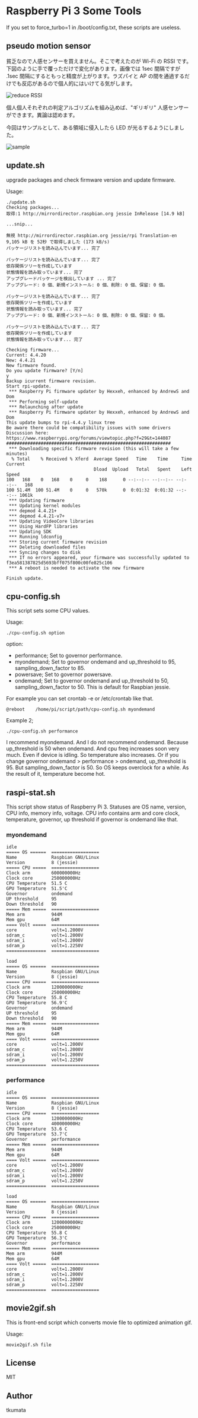 # Raspberry Pi 3 Some Tools

If you set to force_turbo=1 in /boot/config.txt, these scripts are useless.


## pseudo motion sensor

貧乏なので人感センサーを買えません。そこで考えたのが Wi-Fi の RSSI です。下図のように手で覆っただけで変化があります。画像では 1sec 間隔ですが .1sec 間隔にするともっと精度が上がります。ラズパイと AP の間を通過するだけでも反応があるので個人的にはいけてる気がします。

![reduce RSSI](imgs/iwconfig_ss_1.png)

個人個人それぞれの判定アルゴリズムを組み込めば、"ギリギリ" 人感センサーができます。異論は認めます。

今回はサンプルとして、ある領域に侵入したら LED が光るするようにしました。

![sample](imgs/IMG_0272.gif)


## update.sh

upgrade packages and check firmware version and update firmware.

Usage:

```
./update.sh
Checking packages...
取得:1 http://mirrordirector.raspbian.org jessie InRelease [14.9 kB]

...snip...

無視 http://mirrordirector.raspbian.org jessie/rpi Translation-en
9,105 kB を 52秒 で取得しました (173 kB/s)
パッケージリストを読み込んでいます... 完了

パッケージリストを読み込んでいます... 完了
依存関係ツリーを作成しています
状態情報を読み取っています... 完了
アップグレードパッケージを検出しています ... 完了
アップグレード: 0 個、新規インストール: 0 個、削除: 0 個、保留: 0 個。

パッケージリストを読み込んでいます... 完了
依存関係ツリーを作成しています
状態情報を読み取っています... 完了
アップグレード: 0 個、新規インストール: 0 個、削除: 0 個、保留: 0 個。

パッケージリストを読み込んでいます... 完了
依存関係ツリーを作成しています
状態情報を読み取っています... 完了

Checking firmware...
Current: 4.4.20
New: 4.4.21
New firmware found.
Do you update firmware? [Y/n]
y
Backup icurrent firmware revision.
Start rpi-update.
 *** Raspberry Pi firmware updater by Hexxeh, enhanced by AndrewS and Dom
 *** Performing self-update
 *** Relaunching after update
 *** Raspberry Pi firmware updater by Hexxeh, enhanced by AndrewS and Dom
This update bumps to rpi-4.4.y linux tree
Be aware there could be compatibility issues with some drivers
Discussion here:
https://www.raspberrypi.org/forums/viewtopic.php?f=29&t=144087
##############################################################
 *** Downloading specific firmware revision (this will take a few minutes)
  % Total    % Received % Xferd  Average Speed   Time    Time     Time  Current
                                 Dload  Upload   Total   Spent    Left  Speed
100   168    0   168    0     0    168      0 --:--:-- --:--:-- --:--:--   168
100 51.4M  100 51.4M    0     0   570k      0  0:01:32  0:01:32 --:--:-- 1061k
 *** Updating firmware
 *** Updating kernel modules
 *** depmod 4.4.21+
 *** depmod 4.4.21-v7+
 *** Updating VideoCore libraries
 *** Using HardFP libraries
 *** Updating SDK
 *** Running ldconfig
 *** Storing current firmware revision
 *** Deleting downloaded files
 *** Syncing changes to disk
 *** If no errors appeared, your firmware was successfully updated to f3ea581387825d5693bff075f800c00fe825c106
 *** A reboot is needed to activate the new firmware

Finish update.
```


## cpu-config.sh

This script sets some CPU values.

Usage:

```
./cpu-config.sh option
```

option:

 - performance; Set to governor performance.
 - myondemand; Set to governor ondemand and up_threshold to 95, sampling_down_factor to 85.
 - powersave; Set to governor powersave.
 - ondemand; Set to governor ondemand and up_threshold to 50, sampling_down_factor to 50. This is default for Raspbian jessie.

For example you can set crontab -e or /etc/crontab like that.

```
@reboot    /home/pi/script/path/cpu-config.sh myondemand
```

Example 2;

```
./cpu-config.sh performance
```

I recommend myondemand. And I do not recommend ondemand. Because up_threshold is 50 when ondemand. And cpu freq increases soon very much. Even if device is idling. So temperature also increases. Or if you change governor ondemand > performance > ondemand, up_threshold is 95. But sampling_down_factor is 50. So OS keeps overclock for a while. As the result of it, temperature become hot.


## raspi-stat.sh

This script show status of Raspberry Pi 3. Statuses are OS name, version, CPU info, memory info, voltage. CPU info contains arm and core clock, temperature, governor, up threshold if governor is ondemand like that.

### myondemand

```
idle
===== OS ======  ==================
Name             Raspbian GNU/Linux
Version          8 (jessie)
===== CPU =====  ==================
Clock arm        600000000Hz
Clock core       250000000Hz
CPU Temperature  51.5 C
GPU Temperature  51.5'C
Governor         ondemand
UP threshold     95
Down threshold   90
===== Mem =====  ==================
Mem arm          944M
Mem gpu          64M
==== Volt =====  ==================
core             volt=1.2000V
sdram_c          volt=1.2000V
sdram_i          volt=1.2000V
sdram_p          volt=1.2250V
===============  ==================

load
===== OS ======  ==================
Name             Raspbian GNU/Linux
Version          8 (jessie)
===== CPU =====  ==================
Clock arm        1200000000Hz
Clock core       250000000Hz
CPU Temperature  55.8 C
GPU Temperature  56.9'C
Governor         ondemand
UP threshold     95
Down threshold   90
===== Mem =====  ==================
Mem arm          944M
Mem gpu          64M
==== Volt =====  ==================
core             volt=1.2000V
sdram_c          volt=1.2000V
sdram_i          volt=1.2000V
sdram_p          volt=1.2250V
===============  ==================
```

### performance

```
idle
===== OS ======  ==================
Name             Raspbian GNU/Linux
Version          8 (jessie)
===== CPU =====  ==================
Clock arm        1200000000Hz
Clock core       400000000Hz
CPU Temperature  53.6 C
GPU Temperature  53.7'C
Governor         performance
===== Mem =====  ==================
Mem arm          944M
Mem gpu          64M
==== Volt =====  ==================
core             volt=1.2000V
sdram_c          volt=1.2000V
sdram_i          volt=1.2000V
sdram_p          volt=1.2250V
===============  ==================

load
===== OS ======  ==================
Name             Raspbian GNU/Linux
Version          8 (jessie)
===== CPU =====  ==================
Clock arm        1200000000Hz
Clock core       250000000Hz
CPU Temperature  55.8 C
GPU Temperature  56.3'C
Governor         performance
===== Mem =====  ==================
Mem arm          944M
Mem gpu          64M
==== Volt =====  ==================
core             volt=1.2000V
sdram_c          volt=1.2000V
sdram_i          volt=1.2000V
sdram_p          volt=1.2250V
===============  ==================
```


## movie2gif.sh

This is front-end script which converts movie file to optimized animation gif.

Usage:

```
movie2gif.sh file
```


## License

MIT


## Author

tkumata
